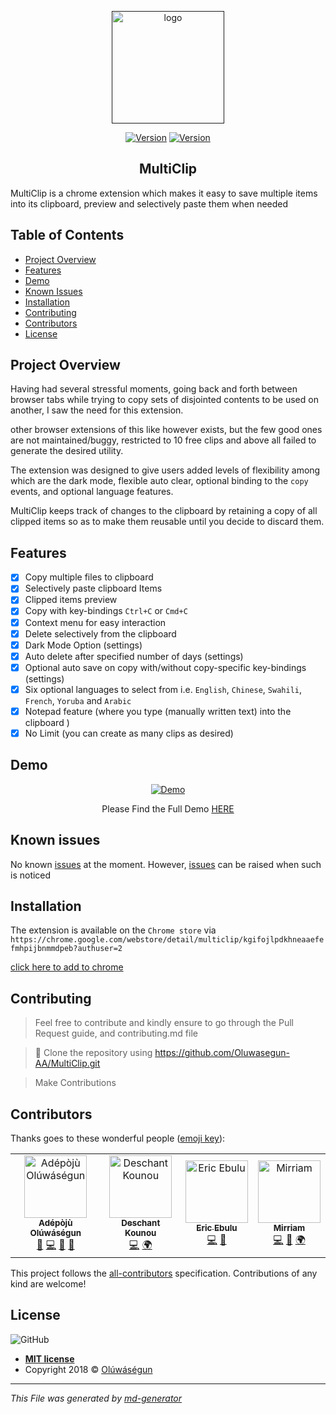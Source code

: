 <p align="center">
  <a href="" target="">
    <img width="180" height="180" src="https://user-images.githubusercontent.com/25525765/65596963-52483e00-df98-11e9-8572-a9a27c7faf8d.png" alt="logo">
  </a>
</p>

<p align="center">
<a href="https://codeclimate.com/github/Oluwasegun-AA/MultiClip/maintainability"><img src="https://api.codeclimate.com/v1/badges/c760dd1c8f7c08058e89/maintainability" alt="Version"></a>
<a href="#contributors"><img src="https://img.shields.io/badge/all_contributors-5-orange.svg?style=flat-square" alt="Version"></a>
</p>

<h2 align="center">MultiClip</h2>
MultiClip is a chrome extension which makes it easy to save multiple items into its clipboard, preview and selectively paste them when needed

## Table of Contents
* [Project Overview](#Project-Overview)
* [Features](#Features)
* [Demo](#demo)
* [Known Issues](#Known-issues)
* [Installation](#Installation)
* [Contributing](#contributing)
* [Contributors](#Contributors)
* [License](#License)

## Project Overview
Having had several stressful moments, going back and forth between browser tabs while trying to copy sets of disjointed contents to be used on another, I saw the need for this extension.

other browser extensions of this like however exists, but the few good ones are not maintained/buggy, restricted to 10 free clips and above all failed to generate the desired utility.

The extension was designed to give users added levels of flexibility among which are the dark mode, flexible auto clear, optional binding to the `copy` events, and optional language features.

MultiClip keeps track of changes to the clipboard by retaining a copy of all clipped items so as to make them reusable until you decide to discard them.


## Features
- [x] Copy multiple files to clipboard
- [x] Selectively paste clipboard Items
- [x] Clipped items preview
- [x] Copy with key-bindings `Ctrl+C`  or `Cmd+C`
- [x] Context menu for easy interaction
- [x] Delete selectively from the clipboard
- [x] Dark Mode Option (settings)
- [x] Auto delete after specified number of days (settings)
- [x] Optional auto save on copy with/without copy-specific key-bindings (settings)
- [x] Six optional languages to select from i.e. `English`, `Chinese`, `Swahili`, `French`, `Yoruba` and `Arabic`
- [x] Notepad feature (where you type (manually written text) into the clipboard )
- [x] No Limit (you can create as many clips as desired)

## Demo
<p align="center">
  <a href="" target="">
    <img src="https://user-images.githubusercontent.com/25525765/65558184-0795da00-df36-11e9-8b48-b064d4d42082.gif" alt="Demo">
  </a>
    <p align="center" target="_blank">Please Find the Full Demo <a href="https://youtu.be/uYmcyTXQeE4" target="_blank" >HERE</a></p>
</p>

## Known issues
No known [issues](https://github.com/Oluwasegun-AA/MultiClip/issues) at the moment. However, [issues](https://github.com/Oluwasegun-AA/MultiClip/issues) can be raised when such is noticed

## Installation
The extension is available on the `Chrome store` via `https://chrome.google.com/webstore/detail/multiclip/kgifojlpdkhneaaefefmhpijbnmmdpeb?authuser=2`

[click here to add to chrome](https://chrome.google.com/webstore/detail/multiclip/kgifojlpdkhneaaefefmhpijbnmmdpeb?authuser=2)

## Contributing
>  Feel free to contribute and kindly ensure to go through the Pull Request guide, and contributing.md file

>  👯 Clone the repository using https://github.com/Oluwasegun-AA/MultiClip.git

> Make Contributions

## Contributors
Thanks goes to these wonderful people ([emoji key](https://allcontributors.org/docs/en/emoji-key)):

<!-- ALL-CONTRIBUTORS-LIST:START - Do not remove or modify this section -->
<!-- prettier-ignore -->
<table><tr><td align="center"><a href="https://github.com/Oluwasegun-AA"><img src="https://avatars0.githubusercontent.com/u/25525765?v=4" width="100px;" alt="Adépòjù Olúwáségun"/><br /><sub><b>Adépòjù Olúwáségun</b></sub></a><br /><a href="https://github.com/Adépòjù Olúwáségun/MultiClip/issues?q=author%3AOluwasegun-AA" title="Bug reports">🐛</a> <a href="https://github.com/Adépòjù Olúwáségun/MultiClip/commits?author=Oluwasegun-AA" title="Code">💻</a> <a href="https://github.com/Adépòjù Olúwáségun/MultiClip/commits?author=Oluwasegun-AA" title="Documentation">📖</a> <a href="#maintenance-Oluwasegun-AA" title="Maintenance">🚧</a></td><td align="center"><a href="https://github.com/deschantkn"><img src="https://avatars2.githubusercontent.com/u/50397889?v=4" width="100px;" alt="Deschant Kounou"/><br /><sub><b>Deschant Kounou</b></sub></a><br /><a href="https://github.com/Adépòjù Olúwáségun/MultiClip/commits?author=deschantkn" title="Code">💻</a> <a href="#translation-deschantkn" title="Translation">🌍</a></td><td align="center"><a href="https://ekumamait.github.io/Profile/UI/"><img src="https://avatars2.githubusercontent.com/u/9946845?v=4" width="100px;" alt="Eric Ebulu"/><br /><sub><b>Eric Ebulu</b></sub></a><br /><a href="https://github.com/Adépòjù Olúwáségun/MultiClip/commits?author=ekumamait" title="Code">💻</a> <a href="#ideas-ekumamait" title="Ideas, Planning, & Feedback">🤔</a></td><td align="center"><a href="https://github.com/Mirriam-Maina"><img src="https://avatars0.githubusercontent.com/u/31400129?v=4" width="100px;" alt="Mirriam"/><br /><sub><b>Mirriam</b></sub></a><br /><a href="https://github.com/Adépòjù Olúwáségun/MultiClip/commits?author=Mirriam-Maina" title="Code">💻</a> <a href="https://github.com/Adépòjù Olúwáségun/MultiClip/commits?author=Mirriam-Maina" title="Documentation">📖</a> <a href="#translation-Mirriam-Maina" title="Translation">🌍</a></td></tr></table>

<!-- ALL-CONTRIBUTORS-LIST:END -->
This project follows the [all-contributors](https://github.com/all-contributors/all-contributors) specification. Contributions of any kind are welcome!

## License
![GitHub](https://img.shields.io/github/license/mashape/apistatus.svg)

- **[MIT license]()**
- Copyright 2018 © <a href="https://twitter.com/Oluwasegun_AA" target="_blank">Olúwáségun</a>

***
_This File was generated by [md-generator](https://github.com/oluwasegun-AA/md-generator)_

